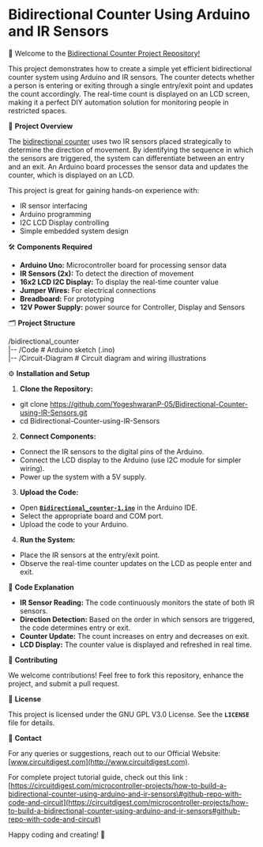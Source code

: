 # **Bidirectional Counter Using Arduino and IR Sensors**

🚪 Welcome to the [Bidirectional Counter Project Repository\!](https://circuitdigest.com/microcontroller-projects/how-to-build-a-bidirectional-counter-using-arduino-and-ir-sensors#github-repo-with-code-and-circuit)

This project demonstrates how to create a simple yet efficient bidirectional counter system using Arduino and IR sensors. The counter detects whether a person is entering or exiting through a single entry/exit point and updates the count accordingly. The real-time count is displayed on an LCD screen, making it a perfect DIY automation solution for monitoring people in restricted spaces.

📝 **Project Overview**

The [bidirectional counter](https://circuitdigest.com/microcontroller-projects/how-to-build-a-bidirectional-counter-using-arduino-and-ir-sensors) uses two IR sensors placed strategically to determine the direction of movement. By identifying the sequence in which the sensors are triggered, the system can differentiate between an entry and an exit. An Arduino board processes the sensor data and updates the counter, which is displayed on an LCD.

This project is great for gaining hands-on experience with:

* IR sensor interfacing  
* Arduino programming  
* I2C LCD Display controlling  
* Simple embedded system design

🛠 **Components Required**

* **Arduino Uno:** Microcontroller board for processing sensor data  
* **IR Sensors (2x):** To detect the direction of movement  
* **16x2 LCD I2C Display:** To display the real-time counter value  
* **Jumper Wires:** For electrical connections  
* **Breadboard:** For prototyping  
* **12V Power Supply:** power source for Controller, Display and Sensors

🗂 **Project Structure**

/bidirectional\_counter  
|-- /Code                              \# Arduino sketch (.ino)  
|-- /Circuit-Diagram             \# Circuit diagram and wiring illustrations

⚙️ **Installation and Setup**

1. **Clone the Repository:**  
* git clone https://github.com/YogeshwaranP-05/Bidirectional-Counter-using-IR-Sensors.git  
* cd Bidirectional-Counter-using-IR-Sensors

2. **Connect Components:**  
* Connect the IR sensors to the digital pins of the Arduino.  
* Connect the LCD display to the Arduino (use I2C module for simpler wiring).  
* Power up the system with a 5V supply.  
    
3. **Upload the Code:**  
* Open **[`Bidirectional_counter-1.ino`](https://circuitdigest.com/microcontroller-projects/how-to-build-a-bidirectional-counter-using-arduino-and-ir-sensors#github-repo-with-code-and-circuit)** in the Arduino IDE.  
* Select the appropriate board and COM port.  
* Upload the code to your Arduino.

4. **Run the System:**  
* Place the IR sensors at the entry/exit point.  
* Observe the real-time counter updates on the LCD as people enter and exit.

📝 **Code Explanation**

* **IR Sensor Reading:** The code continuously monitors the state of both IR sensors.  
* **Direction Detection:** Based on the order in which sensors are triggered, the code determines entry or exit.  
* **Counter Update:** The count increases on entry and decreases on exit.  
* **LCD Display:** The counter value is displayed and refreshed in real time.

🤝 **Contributing**

We welcome contributions\! Feel free to fork this repository, enhance the project, and submit a pull request.

🧩 **License**

This project is licensed under the GNU GPL V3.0 License. See the **`LICENSE`** file for details.

📧 **Contact**

For any queries or suggestions, reach out to our Official Website: [www.circuitdigest.com](http://www.circuitdigest.com).

For complete project tutorial guide, check out this link  : [https://circuitdigest.com/microcontroller-projects/how-to-build-a-bidirectional-counter-using-arduino-and-ir-sensors\#github-repo-with-code-and-circuit](https://circuitdigest.com/microcontroller-projects/how-to-build-a-bidirectional-counter-using-arduino-and-ir-sensors#github-repo-with-code-and-circuit)

Happy coding and creating\! 🚀

